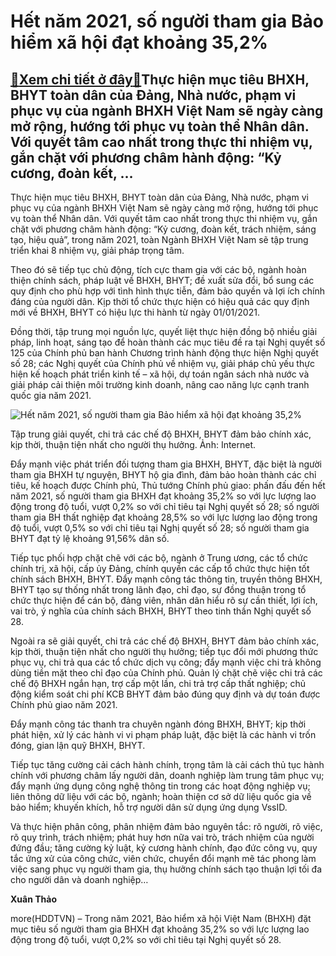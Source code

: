 Hết năm 2021, số người tham gia Bảo hiểm xã hội đạt khoảng 35,2%
================================================================

[:gift:Xem chi tiết ở đây:gift:](https://hddtvn.com/het-nam-2021-so-nguoi-tham-gia-bao-hiem-xa-hoi-dat-khoang-352/)Thực hiện mục tiêu BHXH, BHYT toàn dân của Đảng, Nhà nước, phạm vi phục vụ của ngành BHXH Việt Nam sẽ ngày càng mở rộng, hướng tới phục vụ toàn thể Nhân dân. Với quyết tâm cao nhất trong thực thi nhiệm vụ, gắn chặt với phương châm hành động: “Kỷ cương, đoàn kết, …
------------------------------------------------------------------------------------------------------------------------------------------------------------------------------------------------------------------------------------------------------------------------


Thực hiện mục tiêu BHXH, BHYT toàn dân của Đảng, Nhà nước, phạm vi phục vụ của ngành BHXH Việt Nam sẽ ngày càng mở rộng, hướng tới phục vụ toàn thể Nhân dân. Với quyết tâm cao nhất trong thực thi nhiệm vụ, gắn chặt với phương châm hành động: “Kỷ cương, đoàn kết, trách nhiệm, sáng tạo, hiệu quả”, trong năm 2021, toàn Ngành BHXH Việt Nam sẽ tập trung triển khai 8 nhiệm vụ, giải pháp trọng tâm.


Theo đó sẽ tiếp tục chủ động, tích cực tham gia với các bộ, ngành hoàn thiện chính sách, pháp luật về BHXH, BHYT; đề xuất sửa đổi, bổ sung các quy định cho phù hợp với tình hình thực tiễn, đảm bảo quyền và lợi ích chính đáng của người dân. Kịp thời tổ chức thực hiện có hiệu quả các quy định mới về BHXH, BHYT có hiệu lực thi hành từ ngày 01/01/2021.


Đồng thời, tập trung mọi nguồn lực, quyết liệt thực hiện đồng bộ nhiều giải pháp, linh hoạt, sáng tạo để hoàn thành các mục tiêu đề ra tại Nghị quyết số 125 của Chính phủ ban hành Chương trình hành động thực hiện Nghị quyết số 28; các Nghị quyết của Chính phủ về nhiệm vụ, giải pháp chủ yếu thực hiện kế hoạch phát triển kinh tế – xã hội, dự toán ngân sách nhà nước và giải pháp cải thiện môi trường kinh doanh, nâng cao năng lực cạnh tranh quốc gia năm 2021.





![Hết năm 2021, số người tham gia Bảo hiểm xã hội đạt khoảng 35,2%](https://hddtvn.com/wp-content/uploads/2021/01/4229_bhxh-2-1344.jpg "Hết năm 2021, số người tham gia Bảo hiểm xã hội đạt khoảng 35,2%")


Tập trung giải quyết, chi trả các chế độ BHXH, BHYT đảm bảo chính xác, kịp thời, thuận tiện nhất cho người thụ hưởng. Ảnh: Internet.



Đẩy mạnh việc phát triển đối tượng tham gia BHXH, BHYT, đặc biệt là người tham gia BHXH tự nguyện, BHYT hộ gia đình, đảm bảo hoàn thành các chỉ tiêu, kế hoạch được Chính phủ, Thủ tướng Chính phủ giao: phấn đấu đến hết năm 2021, số người tham gia BHXH đạt khoảng 35,2% so với lực lượng lao động trong độ tuổi, vượt 0,2% so với chỉ tiêu tại Nghị quyết số 28; số người tham gia BH thất nghiệp đạt khoảng 28,5% so với lực lượng lao động trong độ tuổi, vượt 0,5% so với chỉ tiêu tại Nghị quyết số 28; số người tham gia BHYT đạt tỷ lệ khoảng 91,56% dân số.


Tiếp tục phối hợp chặt chẽ với các bộ, ngành ở Trung ương, các tổ chức chính trị, xã hội, cấp ủy Đảng, chính quyền các cấp tổ chức thực hiện tốt chính sách BHXH, BHYT. Đẩy mạnh công tác thông tin, truyền thông BHXH, BHYT tạo sự thống nhất trong lãnh đạo, chỉ đạo, sự đồng thuận trong tổ chức thực hiện để cán bộ, đảng viên, nhân dân hiểu rõ sự cần thiết, lợi ích, vai trò, ý nghĩa của chính sách BHXH, BHYT theo tinh thần Nghị quyết số 28.


Ngoài ra sẽ giải quyết, chi trả các chế độ BHXH, BHYT đảm bảo chính xác, kịp thời, thuận tiện nhất cho người thụ hưởng; tiếp tục đổi mới phương thức phục vụ, chi trả qua các tổ chức dịch vụ công; đẩy mạnh việc chi trả không dùng tiền mặt theo chỉ đạo của Chính phủ. Quản lý chặt chẽ việc chi trả các chế độ BHXH ngắn hạn, trợ cấp một lần, chi trả trợ cấp thất nghiệp; chủ động kiểm soát chi phí KCB BHYT đảm bảo đúng quy định và dự toán được Chính phủ giao năm 2021.


Đẩy mạnh công tác thanh tra chuyên ngành đóng BHXH, BHYT; kịp thời phát hiện, xử lý các hành vi vi phạm pháp luật, đặc biệt là các hành vi trốn đóng, gian lận quỹ BHXH, BHYT.


Tiếp tục tăng cường cải cách hành chính, trọng tâm là cải cách thủ tục hành chính với phương châm lấy người dân, doanh nghiệp làm trung tâm phục vụ; đẩy mạnh ứng dụng công nghệ thông tin trong các hoạt động nghiệp vụ; liên thông dữ liệu với các bộ, ngành; hoàn thiện cơ sở dữ liệu quốc gia về bảo hiểm; khuyến khích, hỗ trợ người dân sử dụng ứng dụng VssID.


Và thực hiện phân công, phân nhiệm đảm bảo nguyên tắc: rõ người, rõ việc, rõ quy trình, trách nhiệm; phát huy hơn nữa vai trò, trách nhiệm của người đứng đầu; tăng cường kỷ luật, kỷ cương hành chính, đạo đức công vụ, quy tắc ứng xử của công chức, viên chức, chuyển đổi mạnh mẽ tác phong làm việc sang phục vụ người tham gia, thụ hưởng chính sách tạo thuận lợi tối đa cho người dân và doanh nghiệp…




**Xuân Thảo**



more(HDDTVN) – Trong năm 2021, Bảo hiểm xã hội Việt Nam (BHXH) đặt mục tiêu số người tham gia BHXH đạt khoảng 35,2% so với lực lượng lao động trong độ tuổi, vượt 0,2% so với chỉ tiêu tại Nghị quyết số 28.

